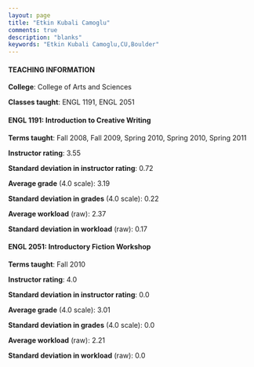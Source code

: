 ```yaml
---
layout: page
title: "Etkin Kubali Camoglu" 
comments: true
description: "blanks"
keywords: "Etkin Kubali Camoglu,CU,Boulder"
---
```

<head>
<script src="https://ajax.googleapis.com/ajax/libs/jquery/2.1.3/jquery.min.js"></script>
<script src="https://dl.dropboxusercontent.com/s/pc42nxpaw1ea4o9/highcharts.js?dl=0"></script>
<!-- <script src="../assets/js/highcharts.js"></script> -->
<style type="text/css">@font-face {
	font-family: "Bebas Neue";
	src: url(https://www.filehosting.org/file/details/544349/BebasNeue Regular.otf) format("opentype");
	}
	h1.Bebas { 
		font-family: "Bebas Neue", Verdana, Tahoma;
	}
</style>
</head>
	   
#### TEACHING INFORMATION

**College**: College of Arts and Sciences

**Classes taught**: ENGL 1191, ENGL 2051

#### ENGL 1191: Introduction to Creative Writing

**Terms taught**: Fall 2008, Fall 2009, Spring 2010, Spring 2010, Spring 2011

**Instructor rating**: 3.55

**Standard deviation in instructor rating**: 0.72

**Average grade** (4.0 scale): 3.19

**Standard deviation in grades** (4.0 scale): 0.22

**Average workload** (raw): 2.37

**Standard deviation in workload** (raw): 0.17

#### ENGL 2051: Introductory Fiction Workshop

**Terms taught**: Fall 2010

**Instructor rating**: 4.0

**Standard deviation in instructor rating**: 0.0

**Average grade** (4.0 scale): 3.01

**Standard deviation in grades** (4.0 scale): 0.0

**Average workload** (raw): 2.21

**Standard deviation in workload** (raw): 0.0

